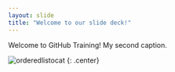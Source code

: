 ```yaml
---
layout: slide
title: "Welcome to our slide deck!"
---
```


Welcome to GitHub Training!
My second caption.

![orderedlistocat](https://octodex.github.com/images/orderedlistocat.png)
{: .center}

